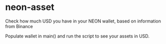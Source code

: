 # neon-asset
Check how much USD you have in your NEON wallet, based on information from Binance

Populate wallet in main() and run the script to see your assets in USD.
